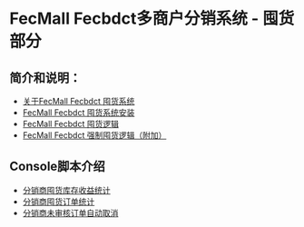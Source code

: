 FecMall Fecbdct多商户分销系统 - 囤货部分
===============================

简介和说明：
---------

*  [关于FecMall Fecbdct 囤货系统](fecmall-fecbdct-about.md)
*  [FecMall Fecbdct 囤货系统安装](fecmall-fecbdct-install.md)
*  [FecMall Fecbdct 囤货逻辑](fecmall-fecbdct-lj.md)
*  [FecMall Fecbdct 强制囤货逻辑（附加）](fecmall-fecbdct-force-lj.md)


Console脚本介绍
---------------

*  [分销商囤货库存收益统计](fecmall-fecbdct-script-distribute-stock-profit.md)
*  [分销商囤货订单统计](fecmall-fecbdct-script-distribute-stock-order-month.md)
*  [分销商未审核订单自动取消](fecmall-fecbdct-script-distribute-unaudit-order-cancel.md)




























